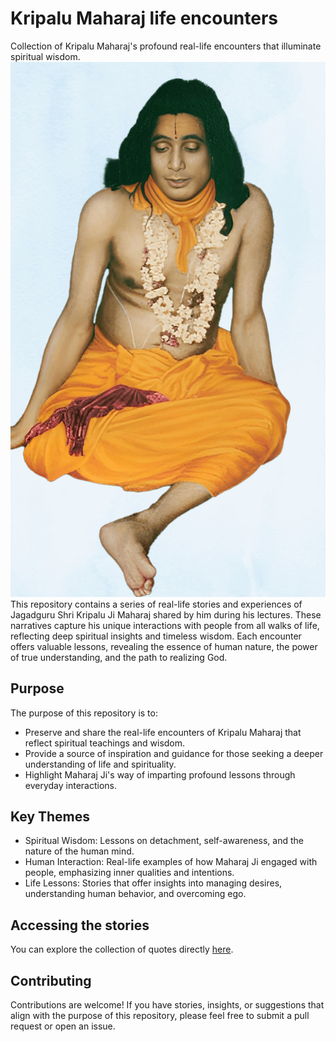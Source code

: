# Kripalu Maharaj life encounters
Collection of Kripalu Maharaj's profound real-life encounters that illuminate spiritual wisdom.
![Jagadguru Kripalu Maharaj](cover.jpg)
This repository contains a series of real-life stories and experiences of Jagadguru Shri Kripalu Ji Maharaj shared by him during his lectures. These narratives capture his unique interactions with people from all walks of life, reflecting deep spiritual insights and timeless wisdom. Each encounter offers valuable lessons, revealing the essence of human nature, the power of true understanding, and the path to realizing God.

## Purpose

The purpose of this repository is to:
* Preserve and share the real-life encounters of Kripalu Maharaj that reflect spiritual teachings and wisdom.
* Provide a source of inspiration and guidance for those seeking a deeper understanding of life and spirituality.
* Highlight Maharaj Ji's way of imparting profound lessons through everyday interactions.


## Key Themes

* Spiritual Wisdom: Lessons on detachment, self-awareness, and the nature of the human mind.
* Human Interaction: Real-life examples of how Maharaj Ji engaged with people, emphasizing inner qualities and intentions.
* Life Lessons: Stories that offer insights into managing desires, understanding human behavior, and overcoming ego.

## Accessing the stories

You can explore the collection of quotes directly [here](https://kishoriji.github.io/kripalu_maharaj_life_encounters).

## Contributing

Contributions are welcome! If you have stories, insights, or suggestions that align with the purpose of this repository, please feel free to submit a pull request or open an issue.